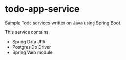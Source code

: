 # todo-app-service
Sample Todo services written on Java using Spring Boot.

This service contains
* Spring Data JPA
* Postgres Db Driver
* Spring Web module
